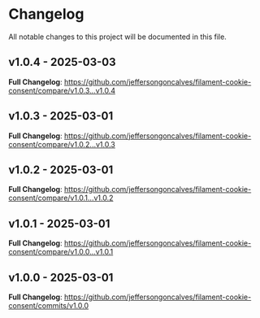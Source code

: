 # Changelog

All notable changes to this project will be documented in this file.

## v1.0.4 - 2025-03-03

**Full Changelog**: https://github.com/jeffersongoncalves/filament-cookie-consent/compare/v1.0.3...v1.0.4

## v1.0.3 - 2025-03-01

**Full Changelog**: https://github.com/jeffersongoncalves/filament-cookie-consent/compare/v1.0.2...v1.0.3

## v1.0.2 - 2025-03-01

**Full Changelog**: https://github.com/jeffersongoncalves/filament-cookie-consent/compare/v1.0.1...v1.0.2

## v1.0.1 - 2025-03-01

**Full Changelog**: https://github.com/jeffersongoncalves/filament-cookie-consent/compare/v1.0.0...v1.0.1

## v1.0.0 - 2025-03-01

**Full Changelog**: https://github.com/jeffersongoncalves/filament-cookie-consent/commits/v1.0.0

